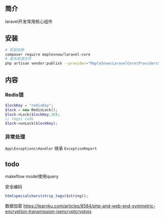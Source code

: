 ## 简介
laravel开发常用核心组件

## 安装

```bash
# 安装依赖
composer require maplesnow/laravel-core
# 发布资源文件
php artisan vendor:publish --provider="MapleSnow\LaravelCore\Providers\CoreServiceProvider"
```


## 内容
### Redis锁
```php
$lockKey = "redisKey";
$lock = new RedisLock();
$lock->Lock($lockKey,10);
// logic code
$lock->unLock($lockKey);
```

### 异常处理
`App\Exceptions\Handler` 继承 `ExceptionReport`


## todo
makeflow
model使用query

安全编码
```php
htmlspecialchars(strip_tags($string));
```

数据加密
https://learnku.com/articles/8584/php-and-web-end-symmetric-encryption-transmission-jsencryptcryptojs